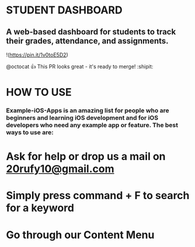 # STUDENT DASHBOARD

## A web-based dashboard for students to track their grades, attendance, and assignments.
!(https://pin.it/1v0toE5D2)

@octocat :+1: This PR looks great - it's ready to merge! :shipit:



# HOW TO USE

### Example-iOS-Apps is an amazing list for people who are beginners and learning iOS development and for iOS developers who need any example app or feature. The best ways to use are:

# Ask for help or drop us a mail on 20rufy10@gmail.com
# Simply press command + F to search for a keyword
# Go through our Content Menu

